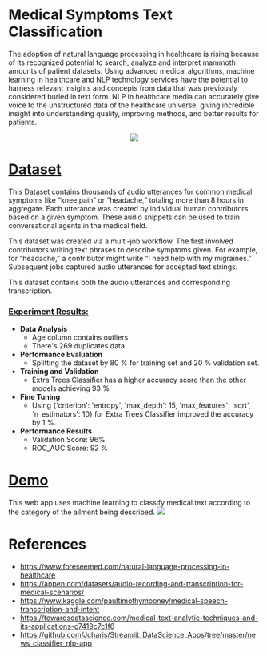 # Medical Symptoms Text Classification
The adoption of natural language processing in healthcare is rising because of its recognized potential to search, analyze and interpret mammoth amounts of patient datasets. Using advanced medical algorithms, machine learning in healthcare and NLP technology services have the potential to harness relevant insights and concepts from data that was previously considered buried in text form. NLP in healthcare media can accurately give voice to the unstructured data of the healthcare universe, giving incredible insight into understanding quality, improving methods, and better results for patients.

<p align="center">
<img src="https://emerj.com/wp-content/uploads/2018/10/data-mining-medical-records-with-machine-learning-5-current-applications.png"/>
</p>



# [Dataset](https://archive.ics.uci.edu/ml/datasets/Early+stage+diabetes+risk+prediction+dataset.)
This [Dataset](https://www.kaggle.com/paultimothymooney/medical-speech-transcription-and-intent) contains thousands of audio utterances for common medical symptoms like “knee pain” or “headache,” totaling more than 8 hours in aggregate. Each utterance was created by individual human contributors based on a given symptom. These audio snippets can be used to train conversational agents in the medical field.

This dataset was created via a multi-job workflow. The first involved contributors writing text phrases to describe symptoms given. For example, for “headache,” a contributor might write “I need help with my migraines.” Subsequent jobs captured audio utterances for accepted text strings.

This dataset contains both the audio utterances and corresponding transcription. 

### [Experiment Results:](http://)
* **Data Analysis**
    * Age column contains outliers
    * There's 269 duplicates data
 * **Performance Evaluation**
    * Splitting the dataset by 80 % for training set and 20 % validation set.
 * **Training and Validation**
    * Extra Trees Classifier has a higher accuracy score than the other models achieving 93 %
 * **Fine Tuning**
    * Using  {'criterion': 'entropy', 'max_depth': 15, 'max_features': 'sqrt', 'n_estimators': 10} for Extra Trees Classifier improved the accuracy by 1 %.
 * **Performance Results**
    * Validation Score: 96%
    * ROC_AUC Score: 92 %
   
  # [Demo](https://archive.ics.uci.edu/ml/datasets/Early+stage+diabetes+risk+prediction+dataset.)
  This web app uses machine learning to classify medical text according to the category of the ailment being described.
  ![](https://i.imgur.com/SJPzebD.png)

# References
* https://www.foreseemed.com/natural-language-processing-in-healthcare
* https://appen.com/datasets/audio-recording-and-transcription-for-medical-scenarios/
* https://www.kaggle.com/paultimothymooney/medical-speech-transcription-and-intent
* https://towardsdatascience.com/medical-text-analytic-techniques-and-its-applications-c7419c7c1f6
* https://github.com/Jcharis/Streamlit_DataScience_Apps/tree/master/news_classifier_nlp-app
